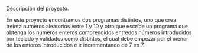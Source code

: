 Descripción del proyecto.

En este proyecto encontramos dos programas distintos, uno que crea treinta numeros aleatorios entre 1 y 10 y otro que escribe un programa que obtenga los números enteros comprendidos entredos números introducidos por teclado y validados como distintos, el cual debe empezar por el menor de los enteros introducidos e ir incrementando de 7 en 7.